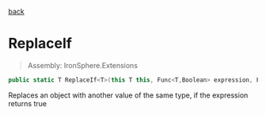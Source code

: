 ﻿

[back](/IronSphere.Extensions/GenericExtension)

# ReplaceIf

> Assembly: IronSphere.Extensions

```csharp
public static T ReplaceIf<T>(this T this, Func<T,Boolean> expression, Func<T,T> output);
```

Replaces an object with another value of the same type, if the expression returns true

 
